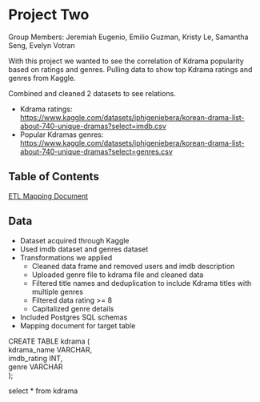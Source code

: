 # Project Two

Group Members:  Jeremiah Eugenio, Emilio Guzman, Kristy Le, Samantha Seng, Evelyn Votran


With this project we wanted to see the correlation of Kdrama popularity based on ratings and genres.
Pulling data to show top Kdrama ratings and genres from Kaggle.

Combined and cleaned 2 datasets to see relations.<br/>
- Kdrama ratings: https://www.kaggle.com/datasets/iphigeniebera/korean-drama-list-about-740-unique-dramas?select=imdb.csv
- Popular Kdramas genres: https://www.kaggle.com/datasets/iphigeniebera/korean-drama-list-about-740-unique-dramas?select=genres.csv


## Table of Contents
[ETL Mapping Document](https://docs.google.com/spreadsheets/d/1dBTmUnmcMzCcIxrLGsUZXh9b_g1hfsFrgedWhSxD9T0/edit#gid=0)


## Data
- Dataset acquired through Kaggle 
- Used imdb dataset and genres dataset
- Transformations we applied
  - Cleaned data frame and removed users and imdb description
  - Uploaded genre file to kdrama file and cleaned data
  - Filtered title names and deduplication to include Kdrama titles with multiple genres
  - Filtered data rating >= 8 
  - Capitalized genre details
- Included Postgres SQL schemas 
- Mapping document for target table

CREATE TABLE kdrama (<br/>
  kdrama_name VARCHAR,<br/>
  imdb_rating INT,<br/>
  genre VARCHAR<br/>
);<br/>

select * from kdrama
